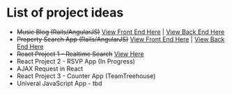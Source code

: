 # List of project ideas

* ~~Music Blog (Rails/AngularJS)~~ [View Front End Here](https://github.com/tjallen27/music_blog_fontend) | [View Back End Here](https://github.com/tjallen27/rails-blog-api)
* ~~Property Search App (Rails/AngularJS)~~ [View Front End Here](https://github.com/tjallen27/property-frontend) | [View Back End Here](https://github.com/tjallen27/property-api)
* ~~React Project 1 - Realtime Search~~ [View Here](https://github.com/tjallen27/react-search-app)
* React Project 2 - RSVP App (In Progress)
* AJAX Request in React
* React Project 3 - Counter App (TeamTreehouse)
* Univeral JavaScript App - tbd
